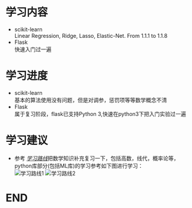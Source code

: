 # 学习内容
* scikit-learn  
Linear Regression, Ridge, Lasso, Elastic-Net. From 1.1.1 to 1.1.8
* Flask  
快速入门过一遍

# 学习进度
* scikit-learn  
基本的算法使用没有问题，但是对调参，惩罚项等等数学概念不清
* Flask  
属于复习阶段，flask已支持Python 3,快速在python3下把入门实验过一遍

# 学习建议
* 参考 [_学习路线_][1]把数学知识补充复习一下，包括高数，线代，概率论等，python库部分(包括ML库)的学习参考如下图进行学习：  
![学习路线1][2]
![学习路线2][3]

# END
[1]:http://www.apachecn.org/map/179.html
[2]:http://upload-images.jianshu.io/upload_images/1656466-b4addc6f22eb4ca3.png?imageMogr2/auto-orient/strip%7CimageView2/2/w/1240
[3]:http://upload-images.jianshu.io/upload_images/1656466-e45df13fc6521483.png?imageMogr2/auto-orient/strip%7CimageView2/2/w/1240
